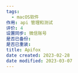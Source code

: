 ```yaml
---
tags:
  - macOS软件
作用: api 管理和测试
评价: 4
设置同步: 微信账号
是否已备份:
是否已重装:
title: Apifox
date created: 2023-02-28
date modified: 2023-03-07
---
```

